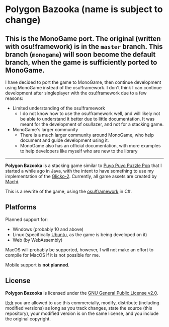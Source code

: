 # Polygon Bazooka (name is subject to change)

## This is the MonoGame port. The original (written with osu!framework) is in the `master` branch. This branch (`monogame`) will soon become the default branch, when the game is sufficiently ported to MonoGame.



I have decided to port the game to MonoGame, then continue development using MonoGame instead of the osu!framework.
I don't think I can continue development after singleplayer with the osu!framework due to a few reasons:
- Limited understanding of the osu!framework
  - I do not know how to use the osu!framework well, and will likely not be able to understand it better due to little documentation. It was meant for the development of osu!lazer, and not for a stacking game.
- MonoGame's larger community
  - There is a much larger community around MonoGame, who help document and guide development using it.
  - MonoGame also has an official documentation, with more examples to help developers like myself who are new to the library
 
---

**Polygon Bazooka** is a stacking game similar to [Puyo Puyo Puzzle Pop](https://www.google.com/search?q=puyo+puyo+puzzle+pop) that I started a while ago in Java, with the intent to have something to use my implementation of the [Glicko-2](http://www.glicko.net/glicko/glicko2.pdf).
Currently, all game assets are created by [Machi](https://x.com/marblechese).

This is a rewrite of the game, using the [osu!framework](https://github.com/ppy/osu-framework) in C#.

## Platforms
Planned support for:
- Windows (probably 10 and above)
- Linux (specifically [Ubuntu](https://ubuntu.com/), as the game is being developed on it)
- Web (by WebAssembly)

MacOS will probably be supported, however, I will not make an effort to compile for MacOS if it is not possible for me.

Mobile support is **not planned**.

## License
**Polygon Bazooka** is licensed under the [GNU General Public License v2.0](https://www.gnu.org/licenses/old-licenses/gpl-2.0.en.html).

[tl;dr](https://www.tldrlegal.com/license/gnu-general-public-license-v2) you are allowed to use this commercially, modify, distribute (including modified versions) as long as you track changes, state the source (this repository), your modified version is on the same license, and you include the original copyright.
